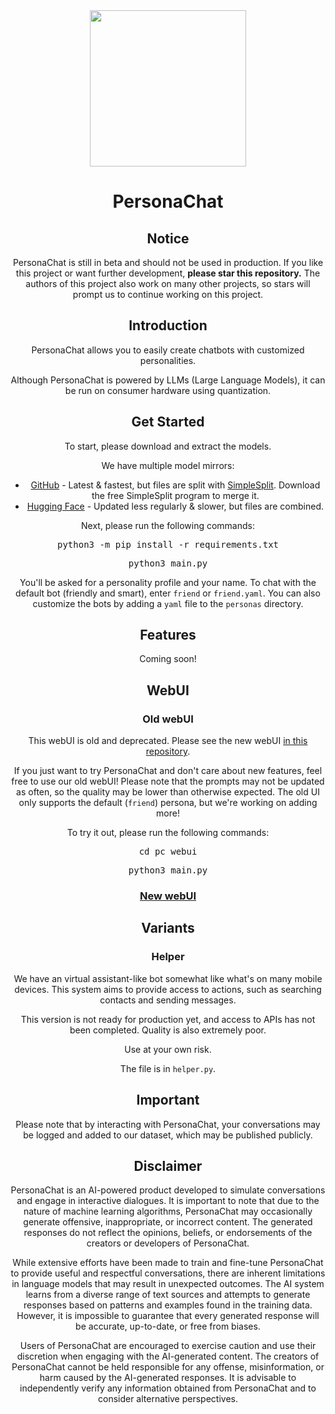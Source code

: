 <div align="center">
    <img src="https://huggingface.co/datasets/llama-research/assets/resolve/main/llama.png" width="250">
    <h1>PersonaChat</h1>
    <h2>Notice</h2>
    <p>PersonaChat is still in beta and should not be used in production. If you like this project or want further development, <b>please star this repository.</b> The authors of this project also work on many other projects, so stars will prompt us to continue working on this project.</p>
    <h2>Introduction</h2>
    <p>PersonaChat allows you to easily create chatbots with customized personalities.</p>
    <p>Although PersonaChat is powered by LLMs (Large Language Models), it can be run on consumer hardware using quantization.</p>
    <h2>Get Started</h2>
    <p>To start, please download and extract the models.</p>
    <p>We have multiple model mirrors:</p>
    <ul>
        <li><a href="https://github.com/fakerybakery/o7b-rscs/releases">GitHub</a> - Latest &amp; fastest, but files are split with <a href="https://github.com/fakerybakery/simplesplit">SimpleSplit</a>. Download the free SimpleSplit program to merge it.</li>
        <li><a href="https://huggingface.co/llama-research/openllama-7b-ggml/blob/main/models.7z">Hugging Face</a> - Updated less regularly &amp; slower, but files are combined.</li>
    </ul>
    <p>Next, please run the following commands:</p>
    <pre>python3 -m pip install -r requirements.txt</pre>
    <pre>python3 main.py</pre>
    <p>You'll be asked for a personality profile and your name. To chat with the default bot (friendly and smart), enter <code>friend</code> or <code>friend.yaml</code>. You can also customize the bots by adding a <code>yaml</code> file to the <code>personas</code> directory.</p>
    <h2>Features</h2>
    <p>Coming soon!</p>
    <h2>WebUI</h2>
    <h3>Old webUI</h3>
    <p>This webUI is old and deprecated. Please see the new webUI <a href="https://github.com/personachat/webui">in this repository</a>.</p>
    <p>If you just want to try PersonaChat and don't care about new features, feel free to use our old webUI! Please note that the prompts may not be updated as often, so the quality may be lower than otherwise expected. The old UI only supports the default (<code>friend</code>) persona, but we're working on adding more!</p>
    <p>To try it out, please run the following commands:</p>
    <pre>cd pc_webui</pre>
    <pre>python3 main.py</pre>
    <h3><a href="https://github.com/personachat/webui" target="_blank">New webUI</a></h3>
    <h2>Variants</h2>
    <h3>Helper</h3>
    <p>We have an virtual assistant-like bot somewhat like what's on many mobile devices. This system aims to provide access to actions, such as searching contacts and sending messages.</p>
    <p>This version is not ready for production yet, and access to APIs has not been completed. Quality is also extremely poor.</p>
    <p>Use at your own risk.</p>
    <p>The file is in <code>helper.py</code>.</p>
    <h2>Important</h2>
    <p>Please note that by interacting with PersonaChat, your conversations may be logged and added to our dataset, which may be published publicly.</p>
    <h2>Disclaimer</h2>
    <p>PersonaChat is an AI-powered product developed to simulate conversations and engage in interactive dialogues. It is important to note that due to the nature of machine learning algorithms, PersonaChat may occasionally generate offensive, inappropriate, or incorrect content. The generated responses do not reflect the opinions, beliefs, or endorsements of the creators or developers of PersonaChat.</p>
    <p>While extensive efforts have been made to train and fine-tune PersonaChat to provide useful and respectful conversations, there are inherent limitations in language models that may result in unexpected outcomes. The AI system learns from a diverse range of text sources and attempts to generate responses based on patterns and examples found in the training data. However, it is impossible to guarantee that every generated response will be accurate, up-to-date, or free from biases.</p>
    <p>Users of PersonaChat are encouraged to exercise caution and use their discretion when engaging with the AI-generated content. The creators of PersonaChat cannot be held responsible for any offense, misinformation, or harm caused by the AI-generated responses. It is advisable to independently verify any information obtained from PersonaChat and to consider alternative perspectives.</p>
</div>
